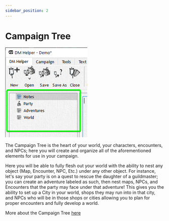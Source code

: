```yaml
---
sidebar_position: 2
---
```


# Campaign Tree

![Campaign Tree](./img/campaignTree.png)

The Campaign Tree is the heart of your world, your characters, encounters, and NPCs; here you will create and organize all of the aforementioned elements for use in your campaign.

Here you will be able to fully flesh out your world with the ability to nest any object (Map, Encounter, NPC, Etc.) under any other object. For instance, let's say your party is on a quest to rescue the daughter of a guildmaster; you can create an adventure labeled as such, then nest maps, NPCs, and Encounters that the party may face under that adventure! This gives you the ability to set up a City in your world, shops they may run into in that city, and NPCs who will be in those shops or cities allowing you to plan for proper encounters and fully develop a world.

More about the Campaign Tree [here](/docs/flexibleCampaignTree)
